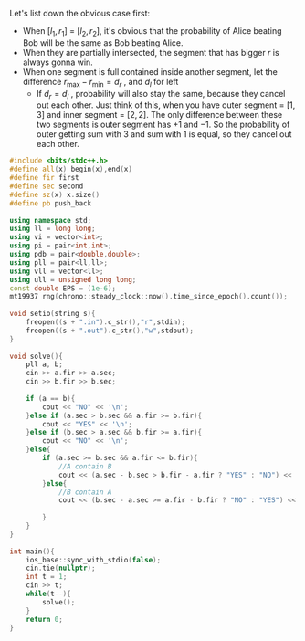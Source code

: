 
Let's list down the obvious case first:

- When $[l_1,r_1]$ = $[l_2, r_2]$, it's obvious that the probability of Alice beating Bob will be the same as Bob beating Alice.
- When they are partially intersected, the segment that has bigger $r$ is always gonna win.
- When one segment is full contained inside another segment, let the difference $r_\text{max} - r_\text{min} = d_r$ , and $d_l$ for left
	- If $d_r = d_l$ , probability will also stay the same, because they cancel out each other. Just think of this, when you have outer segment = $[1, 3]$ and inner segment = $[2,2]$. The only difference between these two segments is outer segment has $+1$ and $-1$. So the probability of outer getting sum with $3$ and sum with $1$ is equal, so they cancel out each other.

```cpp
#include <bits/stdc++.h>
#define all(x) begin(x),end(x)
#define fir first
#define sec second
#define sz(x) x.size()
#define pb push_back
 
using namespace std;
using ll = long long;
using vi = vector<int>;
using pi = pair<int,int>;
using pdb = pair<double,double>;
using pll = pair<ll,ll>;
using vll = vector<ll>;
using ull = unsigned long long;
const double EPS = (1e-6);
mt19937 rng(chrono::steady_clock::now().time_since_epoch().count());
 
void setio(string s){
    freopen((s + ".in").c_str(),"r",stdin);
    freopen((s + ".out").c_str(),"w",stdout);
}
 
void solve(){
    pll a, b;
    cin >> a.fir >> a.sec;
    cin >> b.fir >> b.sec;
 
    if (a == b){
        cout << "NO" << '\n'; 
    }else if (a.sec > b.sec && a.fir >= b.fir){
        cout << "YES" << '\n'; 
    }else if (b.sec > a.sec && b.fir >= a.fir){
        cout << "NO" << '\n'; 
    }else{
        if (a.sec >= b.sec && a.fir <= b.fir){
            //A contain B
            cout << (a.sec - b.sec > b.fir - a.fir ? "YES" : "NO") << '\n';
        }else{
            //B contain A
            cout << (b.sec - a.sec >= a.fir - b.fir ? "NO" : "YES") << '\n';
 
        }
    }
}
 
int main(){
    ios_base::sync_with_stdio(false);
    cin.tie(nullptr);
    int t = 1;
    cin >> t;
    while(t--){
        solve();
    }
    return 0;
}
```